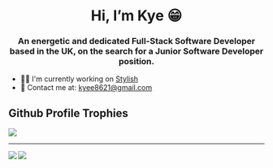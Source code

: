  <h1 align="center">Hi, I’m Kye 😁</h1>
 <h3 align="center">
An energetic and dedicated Full-Stack Software Developer based in the UK, on the search for a Junior Software Developer position.</h3>

 - 👨‍💻 I'm currently working on <a href="">Stylish</a>
 - 📩 Contact me at: <a href="mailto:kyee8621@gmail.com">kyee8621@gmail.com</a>
 
 <h2>Github Profile Trophies</h2>
 <img align="center" src="https://github-profile-trophy.vercel.app/?username=yee0802&row=1&column=5&theme=tokyonight" />

 <hr />
 <img align="left" src="https://github-readme-stats.vercel.app/api?username=yee0802&theme=tokyonight" />
 <img align="center" src="https://github-readme-stats.vercel.app/api/top-langs/?username=yee0802&layout=compact&theme=tokyonight" />
